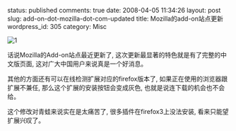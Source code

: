 status: published
comments: true
date: 2008-04-05 11:34:26
layout: post
slug: add-on-dot-mozilla-dot-com-updated
title: Mozilla的add-on站点更新
wordpress_id: 305
category: Misc

![1](http://www.caribwebdev.com/wp-content/uploads/2007/11/firefox-logo-browser.jpg)

话说Mozilla的Add-on站点最近更新了,
这次更新最显著的特色就是有了完整的中文版页面,
这对广大中国用户来说真是一个好消息。

其他的方面还有可以在线检测扩展对应的firefox版本了,
如果正在使用的浏览器跟扩展不兼任, 那么这个扩展的安装按钮会变成灰色,
也就是说连下载的机会也不会给。

这个修改对青蛙来说实在是太痛苦了, 很多插件在firefox3上没法安装, 看来只能望扩展兴叹了。
